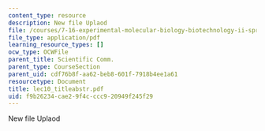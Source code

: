 ```yaml
---
content_type: resource
description: New file Uplaod
file: /courses/7-16-experimental-molecular-biology-biotechnology-ii-spring-2005/f9b26234cae29f4cccc920949f245f29_lec10_titleabstr.pdf
file_type: application/pdf
learning_resource_types: []
ocw_type: OCWFile
parent_title: Scientific Comm.
parent_type: CourseSection
parent_uid: cdf76b8f-aa62-beb8-601f-7918b4ee1a61
resourcetype: Document
title: lec10_titleabstr.pdf
uid: f9b26234-cae2-9f4c-ccc9-20949f245f29
---
```

New file Uplaod

